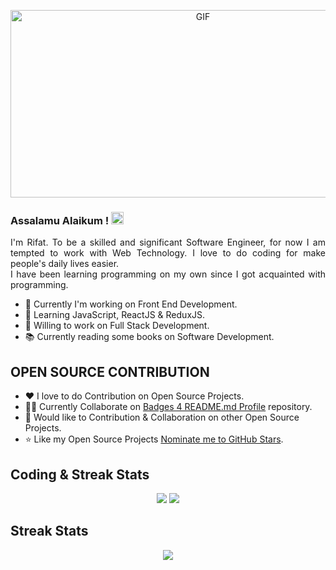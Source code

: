 <p align="center">
    <img alt="GIF" src="https://github.com/mrhrifat/mrhrifat/blob/master/gifs/code.gif?raw=true" width="600" height="300" />
</p>

### Assalamu Alaikum ! <img src="https://user-images.githubusercontent.com/1303154/88677602-1635ba80-d120-11ea-84d8-d263ba5fc3c0.gif" width="20px" alt="Assalamu Alaikum">

<p align="justify">
    I'm Rifat. To be a skilled and significant Software Engineer, for now I am tempted to work with Web Technology. I love to do coding for make people's daily lives easier.<br>
I have been learning programming on my own since I got acquainted with programming.
</p>

- 💎 Currently I'm working on Front End Development.
- 🌱 Learning JavaScript, ReactJS & ReduxJS.
- 🎯 Willing to work on Full Stack Development.
- 📚 Currently reading some books on Software Development.

## **OPEN SOURCE CONTRIBUTION**
- ❤️ I love to do Contribution on Open Source Projects.
- 👨‍💻 Currently Collaborate on [Badges 4 README.md Profile](https://github.com/alexandresanlim/Badges4-README.md-Profile) repository.
- 🐾 Would like to Contribution & Collaboration on other Open Source Projects.
- ⭐️ Like my Open Source Projects [Nominate me to GitHub Stars](https://stars.github.com/nominate).


## **Coding & Streak Stats**

<p align = "center">
    <img src='https://github-readme-stats.vercel.app/api?username=mrhrifat&count_private=true&include_all_commits=true&show_icons=true&theme=gotham&hide_border=true&line_height=27'/>
    <img src="https://github-readme-stats.vercel.app/api/top-langs/?username=mrhrifat&show_icons=true&hide=php,html,typescript,css,markdown,python&theme=gotham&line_height=27&hide_border=true">
</p>

## **Streak Stats**
<p align = "center">
    <img src="https://github-readme-streak-stats.herokuapp.com/?user=mrhrifat&theme=gotham&hide_border=true">
</p>



















